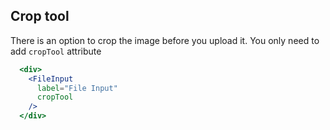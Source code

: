 ## Crop tool
There is an option to crop the image before you upload it. You only need to add `cropTool` attribute
```jsx render
  <div>
    <FileInput
      label="File Input"
      cropTool
    />
  </div>
```

